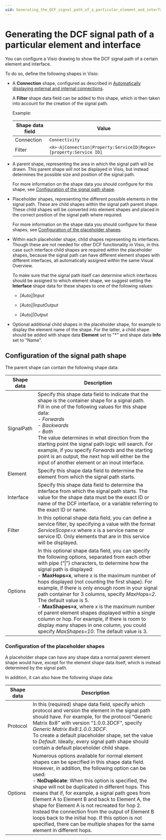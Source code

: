```yaml
---
uid: Generating_the_DCF_signal_path_of_a_particular_element_and_interface
---
```


# Generating the DCF signal path of a particular element and interface

You can configure a Visio drawing to show the DCF signal path of a certain element and interface.

To do so, define the following shapes in Visio:

- A **Connection** shape, configured as described in [Automatically displaying external and internal connections](xref:Automatically_displaying_external_and_internal_connections).

  A **Filter** shape data field can be added to this shape, which is then taken into account for the creation of the signal path.

  Example:

  | Shape data field | Value |
  |------------------|-------|
  | Connection       | `Connectivity` |
  | Filter           | `<A>-A\|Connection\|Property:ServiceID\|Regex=[property:Service ID]` |

- A parent shape, representing the area in which the signal path will be drawn. This parent shape will not be displayed in Visio, but instead determines the possible size and position of the signal path.

  For more information on the shape data you should configure for this shape, see [Configuration of the signal path shape](#configuration-of-the-signal-path-shape).

- Placeholder shapes, representing the different possible elements in the signal path. These are child shapes within the signal path parent shape. These child shapes will be converted into element shapes and placed in the correct position of the signal path where required.

  For more information on the shape data you should configure for these shapes, see [Configuration of the placeholder shapes](#configuration-of-the-placeholder-shapes).

- Within each placeholder shape, child shapes representing its interfaces. Though these are not needed for other DCF functionality in Visio, in this case such interface child shapes are required within the placeholder shapes, because the signal path can have different element shapes with different interfaces, all automatically assigned within the same Visual Overview.

  To make sure that the signal path itself can determine which interfaces should be assigned to which element shape, we suggest setting the **Interface** shape data for these shapes to one of the following values:

  - *\[Auto\]\|Input*

  - *\[Auto\]\|InputOutput*

  - *\[Auto\]\|Output*

- Optional additional child shapes in the placeholder shape, for example to display the element name of the shape. For the latter, a child shape should be added with shape data **Element** set to "\*" and shape data **Info** set to "Name".

## Configuration of the signal path shape

The parent shape can contain the following shape data:

| Shape data | Description |
|------------|--------------------------|
| SignalPath | Specify this shape data field to indicate that the shape is the container shape for a signal path.<br> Fill in one of the following values for this shape data:<br> - *Forwards*<br> - *Backwards*<br> - *Both*<br> The value determines in what direction from the starting point the signal path logic will search. For example, if you specify *Forwards* and the starting point is an output, the next hop will either be the input of another element or an inout interface. |
| Element    | Specify this shape data field to determine the element from which the signal path starts. |
| Interface  | Specify this shape data field to determine the interface from which the signal path starts. The value for the shape data must be the exact ID or name of the DCF interface, or a variable referring to the exact ID or name. |
| Filter     | In this optional shape data field, you can define a service filter, by specifying a value with the format *ServiceScope=x* where x is a service name or service ID. Only elements that are in this service will be displayed. |
| Options    | In this optional shape data field, you can specify the following options, separated from each other with pipe (“\|”) characters, to determine how the signal path is displayed:<br> - **MaxHops=x**, where x is the maximum number of hops displayed (not counting the first shape). For example, if there is only enough room in your signal path container for 3 columns, specify *MaxHops=2*. The default value is 5.<br> - **MaxShapes=x**, where x is the maximum number of parent element shapes displayed within a single column or hop. For example, if there is room to display many shapes in one column, you could specify *MaxShapes=10*. The default value is 3. |

### Configuration of the placeholder shapes

A placeholder shape can have any shape data a normal parent element shape would have, except for the element shape data itself, which is instead determined by the signal path.

In addition, it can also have the following shape data:

| Shape data | Description |
|------------|---------------------------|
| Protocol   | In this (required) shape data field, specify which protocol and version the element in the signal path should have. For example, for the protocol “Generic Matrix 8x8” with version “1.0.0.3DCF”, specify *Generic Matrix 8x8:1.0.0.3DCF*.<br> To create a default placeholder shape, set the value to *Default*. Ideally, every signal path shape should contain a default placeholder child shape. |
| Options    | Numerous options available for normal element shapes can be specified in this shape data field. However, in addition, the following option can be used:<br> - **NoDuplicate**: When this option is specified, the shape will not be duplicated in different hops. This means that if, for example, a signal path goes from Element A to Element B and back to Element A, the shape for Element A is not recreated for hop 2. Instead the connection from the output of Element B loops back to the initial hop. If this option is not specified, there can be multiple shapes for the same element in different hops. |

